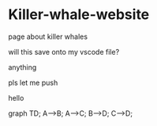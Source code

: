 # Killer-whale-website

page about killer whales

will this save onto my vscode file?

anything

pls let me push

hello

graph TD;
A-->B;
A-->C;
B-->D;
C-->D;
